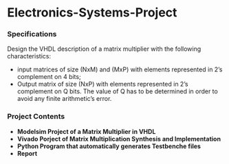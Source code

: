 # Electronics-Systems-Project


### Specifications
 Design the VHDL description of a matrix multiplier with the following characteristics: 
- input matrices of size (NxM) and (MxP) with elements represented in 2’s complement on 4 bits;
- Output matrix of size (NxP) with elements represented in 2’s complement on Q bits. The value of Q has to be determined in order to avoid any finite arithmetic’s error.


### Project Contents

- **Modelsim Project of a Matrix Multiplier in VHDL**
- **Vivado Porject of Matrix Multiplication Synthesis and Implementation**
- **Python Program that automatically generates Testbenche files**
- **Report**
